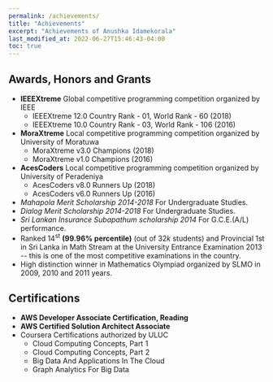 ```yaml
---
permalink: /achievements/
title: "Achievements"
excerpt: "Achievements of Anushka Idamekorala"
last_modified_at: 2022-06-27T15:46:43-04:00
toc: true
---
```


## Awards, Honors and Grants

- **IEEEXtreme** Global competitive programming competition organized by IEEE
  - IEEEXtreme 12.0 Country Rank - 01, World Rank - 60 (2018)
  - IEEEXtreme 10.0 Country Rank - 03, World Rank - 106 (2016)
- **MoraXtreme** Local competitive programming competition organized by University of Moratuwa
  - MoraXtreme v3.0 Champions (2018)
  - MoraXtreme v1.0 Champions (2016)
- **AcesCoders**   Local competitive programming competition organized by University of Peradeniya
  - AcesCoders v8.0 Runners Up (2018)
  - AcesCoders v6.0 Runners Up (2016)
- *Mahapola Merit Scholarship 2014-2018* For Undergraduate Studies.
- *Dialog Merit Scholarship 2014-2018* For Undergraduate Studies.
- *Sri Lankan Insurance Subapathum scholarship 2014* For G.C.E.(A/L) performance.
- Ranked 14<sup>st</sup> **(99.96% percentile)** (out of $32k$ students) and Provincial 1st in Sri Lanka in Math Stream at the University Entrance Examination 2013 -- this is one of the most competitive examinations in the country.
- High distinction winner in Mathematics Olympiad organized by SLMO in 2009, 2010 and 2011 years.

## Certifications
- **AWS Developer Associate Certification, Reading**
- **AWS Certified Solution Architect Associate**
- Coursera Certifications authorized by ULUC
  - Cloud Computing Concepts, Part 1
  - Cloud Computing Concepts, Part 2
  - Big Data And Applications In The Cloud
  - Graph Analytics For Big Data

